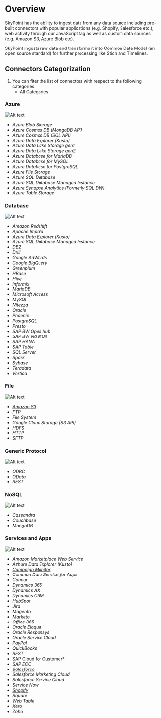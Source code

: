 # Overview

SkyPoint has the ability to ingest data from any data source including pre-built connectors with popular applications (e.g. Shopify, Salesforce etc.), web activity through our JavaScript tag as well as custom data sources (e.g. Amazon S3, Azure Blob etc). 

SkyPoint ingests raw data and transforms it into Common Data Model (an open source standard) for further processing like Stich and Timelines. 

## Connectors Categorization
1. You can fiter the list of connectors with respect to the following categories.
      - All Categories
### Azure

![Alt text](https://github.com/skypointcloud/platform/blob/master/docs/doc_snippets/azurelistconnector.PNG?raw=true)

- *Azure Blob Storage*
- *Azure Cosmos DB (MongoDB API)*
- *Azure Cosmos DB (SQL API)*
- *Azure Data Explorer (Kusto)*
- *Azure Data Lake Storage gen1*
- *Azure Data Lake Storage gen2*
- *Azure Database for MariaDB*
- *Azure Database for MySQL*
- *Azure Database for PostgreSQL*
- *Azure File Storage*
- *Azure SQL Database*
- *Azure SQL Database Managed Instance*
- *Azure Synapse Analytics (Formerly SQL DW)*
- *Azure Table Storage*
### Database

![Alt text](https://github.com/skypointcloud/platform/blob/master/docs/doc_snippets/databaselistconnector.PNG?raw=true)

- *Amazon Redshift*
- *Apache Impala*
- *Azure Data Explorer (Kusto)*
- *Azure SQL Database Managed Instance*
- *DB2*
- *Drill*
- *Google AdWords*
- *Google BigQuery*
- *Greenplum*
- *HBase*
- *Hive*
- *Informix*
- *MariaDB*
- *Microsoft Access*
- *MySQL*
- *Nitezza*
- *Oracle*
- *Phoenix*
- *PostgreSQL*
- *Presto*
- *SAP BW Open hub*
- *SAP BW via MDX*
- *SAP HANA*
- *SAP Table*
- *SQL Server*
- *Spark*
- *Sybase*
- *Teradata*
- *Vertica*
### File

![Alt text](https://github.com/skypointcloud/platform/blob/master/docs/doc_snippets/filelistconnector.PNG?raw=true)

- [*Amazon S3*](amazonsthree.md)
- *FTP*
- *File System*
- *Google Cloud Storage (S3 API)*
- *HDFS*
- *HTTP*
- *SFTP*
### Generic Protocol

![Alt text](https://github.com/skypointcloud/platform/blob/master/docs/doc_snippets/genericlistconnector.PNG?raw=true)

- *ODBC*
- *OData*
- *REST*
### NoSQL

![Alt text](https://github.com/skypointcloud/platform/blob/master/docs/doc_snippets/nosqllistconnector.PNG?raw=true)

- *Cassandra*
- *Couchbase*
- *MongoDB*
### Services and Apps

![Alt text](https://github.com/skypointcloud/platform/blob/master/docs/doc_snippets/serviceslistconnector.PNG?raw=true)

- *Amazon Marketplace Web Service*
- *Azhure Data Explorer (Kusto)*
- [*Campaign Monitor*](campaignmonitor.md)
- *Common Data Service for Apps*
- *Concur*
- *Dynamics 365*
- *Dynamics AX*
- *Dynamics CRM*
- *HubSpot*
- *Jira*
- *Magento*
- *Marketo*
- *Office 365*
- *Oracle Eloqua*
- *Oracle Responsys*
- *Oracle Service Cloud*
- *PayPal*
- *QuickBooks*
- *REST*
- SAP Cloud for Customer*
- *SAP ECC*
- [*Salesforce*](salesforce.md)
- *Salesforce Marketing Cloud*
- *Salesforce Service Cloud*
- *Service Now*
- [*Shopify*](shopify.md)
- *Square*
- *Web Table*
- *Xero*
- *Zoho*
